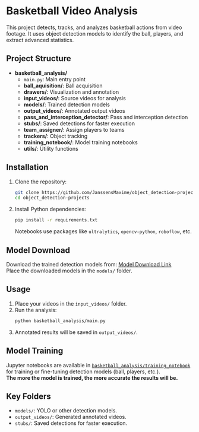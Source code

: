 # Basketball Video Analysis

This project detects, tracks, and analyzes basketball actions from video footage. It uses object detection models to identify the ball, players, and extract advanced statistics.

## Project Structure

- **basketball_analysis/**  
  - `main.py`: Main entry point  
  - **ball_aquisition/**: Ball acquisition  
  - **drawers/**: Visualization and annotation  
  - **input_videos/**: Source videos for analysis  
  - **models/**: Trained detection models  
  - **output_videos/**: Annotated output videos  
  - **pass_and_interception_detector/**: Pass and interception detection  
  - **stubs/**: Saved detections for faster execution
  - **team_assigner/**: Assign players to teams  
  - **trackers/**: Object tracking  
  - **training_notebook/**: Model training notebooks  
  - **utils/**: Utility functions 

## Installation

1. Clone the repository:
   ```sh
   git clone https://github.com/JanssensMaxime/object_detection-projects.git
   cd object_detection-projects
   ```
2. Install Python dependencies:
   ```sh
   pip install -r requirements.txt
   ```
   Notebooks use packages like `ultralytics`, `opencv-python`, `roboflow`, etc.

## Model Download

Download the trained detection models from: [Model Download Link](https://drive.google.com/drive/folders/15ap2OtM48Esoyb9ATmpNFOucojPfvdXe?usp=sharing)  
Place the downloaded models in the `models/` folder.

## Usage

1. Place your videos in the `input_videos/` folder.
2. Run the analysis:
   ```sh
   python basketball_analysis/main.py
   ```
3. Annotated results will be saved in `output_videos/`.

## Model Training

Jupyter notebooks are available in [`basketball_analysis/training_notebook`](basketball_analysis/training_notebook) for training or fine-tuning detection models (ball, players, etc.).  
**The more the model is trained, the more accurate the results will be.**

## Key Folders

- `models/`: YOLO or other detection models.
- `output_videos/`: Generated annotated videos.
- `stubs/`: Saved detections for faster execution.
